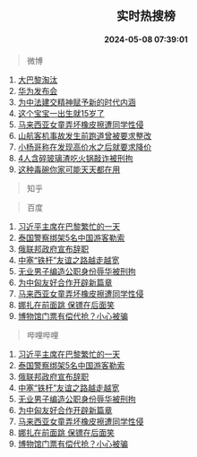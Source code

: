 <div align="center"><h2>实时热搜榜</h2><h4>2024-05-08 07:39:01</h4></div>

> 微博  

1. [大巴黎淘汰](https://s.weibo.com/weibo?q=%E5%A4%A7%E5%B7%B4%E9%BB%8E%E6%B7%98%E6%B1%B0&t=31&band_rank=1&Refer=top)<br />
2. [华为发布会](https://s.weibo.com/weibo?q=%E5%8D%8E%E4%B8%BA%E5%8F%91%E5%B8%83%E4%BC%9A&t=31&band_rank=2&Refer=top)<br />
3. [为中法建交精神赋予新的时代内涵](https://s.weibo.com/weibo?q=%23%E4%B8%BA%E4%B8%AD%E6%B3%95%E5%BB%BA%E4%BA%A4%E7%B2%BE%E7%A5%9E%E8%B5%8B%E4%BA%88%E6%96%B0%E7%9A%84%E6%97%B6%E4%BB%A3%E5%86%85%E6%B6%B5%23&t=31&band_rank=3&Refer=top)<br />
4. [这个宝宝一出生就15岁了](https://s.weibo.com/weibo?q=%23%E8%BF%99%E4%B8%AA%E5%AE%9D%E5%AE%9D%E4%B8%80%E5%87%BA%E7%94%9F%E5%B0%B115%E5%B2%81%E4%BA%86%23&t=31&band_rank=4&Refer=top)<br />
5. [马来西亚女童弄坏橡皮擦遭同学性侵](https://s.weibo.com/weibo?q=%23%E9%A9%AC%E6%9D%A5%E8%A5%BF%E4%BA%9A%E5%A5%B3%E7%AB%A5%E5%BC%84%E5%9D%8F%E6%A9%A1%E7%9A%AE%E6%93%A6%E9%81%AD%E5%90%8C%E5%AD%A6%E6%80%A7%E4%BE%B5%23&t=31&band_rank=5&Refer=top)<br />
6. [山航客机事故发生前跑道曾被要求整改](https://s.weibo.com/weibo?q=%23%E5%B1%B1%E8%88%AA%E5%AE%A2%E6%9C%BA%E4%BA%8B%E6%95%85%E5%8F%91%E7%94%9F%E5%89%8D%E8%B7%91%E9%81%93%E6%9B%BE%E8%A2%AB%E8%A6%81%E6%B1%82%E6%95%B4%E6%94%B9%23&t=31&band_rank=6&Refer=top)<br />
7. [小杨哥称在发现高价水之后就要求降价](https://s.weibo.com/weibo?q=%23%E5%B0%8F%E6%9D%A8%E5%93%A5%E7%A7%B0%E5%9C%A8%E5%8F%91%E7%8E%B0%E9%AB%98%E4%BB%B7%E6%B0%B4%E4%B9%8B%E5%90%8E%E5%B0%B1%E8%A6%81%E6%B1%82%E9%99%8D%E4%BB%B7%23&t=31&band_rank=7&Refer=top)<br />
8. [4人含碎玻璃渣吃火锅敲诈被刑拘](https://s.weibo.com/weibo?q=%234%E4%BA%BA%E5%90%AB%E7%A2%8E%E7%8E%BB%E7%92%83%E6%B8%A3%E5%90%83%E7%81%AB%E9%94%85%E6%95%B2%E8%AF%88%E8%A2%AB%E5%88%91%E6%8B%98%23&t=31&band_rank=8&Refer=top)<br />
9. [这种毒碗你家可能天天都在用](https://s.weibo.com/weibo?q=%23%E8%BF%99%E7%A7%8D%E6%AF%92%E7%A2%97%E4%BD%A0%E5%AE%B6%E5%8F%AF%E8%83%BD%E5%A4%A9%E5%A4%A9%E9%83%BD%E5%9C%A8%E7%94%A8%23&t=31&band_rank=9&Refer=top)<br />

> 知乎  


> 百度  

1. [习近平主席在巴黎繁忙的一天](https://www.baidu.com/s?wd=%E4%B9%A0%E8%BF%91%E5%B9%B3%E4%B8%BB%E5%B8%AD%E5%9C%A8%E5%B7%B4%E9%BB%8E%E7%B9%81%E5%BF%99%E7%9A%84%E4%B8%80%E5%A4%A9&sa=fyb_news&rsv_dl=fyb_news)<br />
2. [泰国警察绑架5名中国游客勒索](https://www.baidu.com/s?wd=%E6%B3%B0%E5%9B%BD%E8%AD%A6%E5%AF%9F%E7%BB%91%E6%9E%B65%E5%90%8D%E4%B8%AD%E5%9B%BD%E6%B8%B8%E5%AE%A2%E5%8B%92%E7%B4%A2&sa=fyb_news&rsv_dl=fyb_news)<br />
3. [俄联邦政府宣布辞职](https://www.baidu.com/s?wd=%E4%BF%84%E8%81%94%E9%82%A6%E6%94%BF%E5%BA%9C%E5%AE%A3%E5%B8%83%E8%BE%9E%E8%81%8C&sa=fyb_news&rsv_dl=fyb_news)<br />
4. [中塞“铁杆”友谊之路越走越宽](https://www.baidu.com/s?wd=%E4%B8%AD%E5%A1%9E%E2%80%9C%E9%93%81%E6%9D%86%E2%80%9D%E5%8F%8B%E8%B0%8A%E4%B9%8B%E8%B7%AF%E8%B6%8A%E8%B5%B0%E8%B6%8A%E5%AE%BD&sa=fyb_news&rsv_dl=fyb_news)<br />
5. [无业男子编造公职身份辱华被刑拘](https://www.baidu.com/s?wd=%E6%97%A0%E4%B8%9A%E7%94%B7%E5%AD%90%E7%BC%96%E9%80%A0%E5%85%AC%E8%81%8C%E8%BA%AB%E4%BB%BD%E8%BE%B1%E5%8D%8E%E8%A2%AB%E5%88%91%E6%8B%98&sa=fyb_news&rsv_dl=fyb_news)<br />
6. [为中匈友好合作开辟新篇章](https://www.baidu.com/s?wd=%E4%B8%BA%E4%B8%AD%E5%8C%88%E5%8F%8B%E5%A5%BD%E5%90%88%E4%BD%9C%E5%BC%80%E8%BE%9F%E6%96%B0%E7%AF%87%E7%AB%A0&sa=fyb_news&rsv_dl=fyb_news)<br />
7. [马来西亚女童弄坏橡皮擦遭同学性侵](https://www.baidu.com/s?wd=%E9%A9%AC%E6%9D%A5%E8%A5%BF%E4%BA%9A%E5%A5%B3%E7%AB%A5%E5%BC%84%E5%9D%8F%E6%A9%A1%E7%9A%AE%E6%93%A6%E9%81%AD%E5%90%8C%E5%AD%A6%E6%80%A7%E4%BE%B5&sa=fyb_news&rsv_dl=fyb_news)<br />
8. [娜扎在前面跳 保镖在后面笑](https://www.baidu.com/s?wd=%E5%A8%9C%E6%89%8E%E5%9C%A8%E5%89%8D%E9%9D%A2%E8%B7%B3+%E4%BF%9D%E9%95%96%E5%9C%A8%E5%90%8E%E9%9D%A2%E7%AC%91&sa=fyb_news&rsv_dl=fyb_news)<br />
9. [博物馆门票有偿代抢？小心被骗](https://www.baidu.com/s?wd=%E5%8D%9A%E7%89%A9%E9%A6%86%E9%97%A8%E7%A5%A8%E6%9C%89%E5%81%BF%E4%BB%A3%E6%8A%A2%EF%BC%9F%E5%B0%8F%E5%BF%83%E8%A2%AB%E9%AA%97&sa=fyb_news&rsv_dl=fyb_news)<br />

> 哔哩哔哩  

1. [习近平主席在巴黎繁忙的一天](https://www.baidu.com/s?wd=%E4%B9%A0%E8%BF%91%E5%B9%B3%E4%B8%BB%E5%B8%AD%E5%9C%A8%E5%B7%B4%E9%BB%8E%E7%B9%81%E5%BF%99%E7%9A%84%E4%B8%80%E5%A4%A9&sa=fyb_news&rsv_dl=fyb_news)<br />
2. [泰国警察绑架5名中国游客勒索](https://www.baidu.com/s?wd=%E6%B3%B0%E5%9B%BD%E8%AD%A6%E5%AF%9F%E7%BB%91%E6%9E%B65%E5%90%8D%E4%B8%AD%E5%9B%BD%E6%B8%B8%E5%AE%A2%E5%8B%92%E7%B4%A2&sa=fyb_news&rsv_dl=fyb_news)<br />
3. [俄联邦政府宣布辞职](https://www.baidu.com/s?wd=%E4%BF%84%E8%81%94%E9%82%A6%E6%94%BF%E5%BA%9C%E5%AE%A3%E5%B8%83%E8%BE%9E%E8%81%8C&sa=fyb_news&rsv_dl=fyb_news)<br />
4. [中塞“铁杆”友谊之路越走越宽](https://www.baidu.com/s?wd=%E4%B8%AD%E5%A1%9E%E2%80%9C%E9%93%81%E6%9D%86%E2%80%9D%E5%8F%8B%E8%B0%8A%E4%B9%8B%E8%B7%AF%E8%B6%8A%E8%B5%B0%E8%B6%8A%E5%AE%BD&sa=fyb_news&rsv_dl=fyb_news)<br />
5. [无业男子编造公职身份辱华被刑拘](https://www.baidu.com/s?wd=%E6%97%A0%E4%B8%9A%E7%94%B7%E5%AD%90%E7%BC%96%E9%80%A0%E5%85%AC%E8%81%8C%E8%BA%AB%E4%BB%BD%E8%BE%B1%E5%8D%8E%E8%A2%AB%E5%88%91%E6%8B%98&sa=fyb_news&rsv_dl=fyb_news)<br />
6. [为中匈友好合作开辟新篇章](https://www.baidu.com/s?wd=%E4%B8%BA%E4%B8%AD%E5%8C%88%E5%8F%8B%E5%A5%BD%E5%90%88%E4%BD%9C%E5%BC%80%E8%BE%9F%E6%96%B0%E7%AF%87%E7%AB%A0&sa=fyb_news&rsv_dl=fyb_news)<br />
7. [马来西亚女童弄坏橡皮擦遭同学性侵](https://www.baidu.com/s?wd=%E9%A9%AC%E6%9D%A5%E8%A5%BF%E4%BA%9A%E5%A5%B3%E7%AB%A5%E5%BC%84%E5%9D%8F%E6%A9%A1%E7%9A%AE%E6%93%A6%E9%81%AD%E5%90%8C%E5%AD%A6%E6%80%A7%E4%BE%B5&sa=fyb_news&rsv_dl=fyb_news)<br />
8. [娜扎在前面跳 保镖在后面笑](https://www.baidu.com/s?wd=%E5%A8%9C%E6%89%8E%E5%9C%A8%E5%89%8D%E9%9D%A2%E8%B7%B3+%E4%BF%9D%E9%95%96%E5%9C%A8%E5%90%8E%E9%9D%A2%E7%AC%91&sa=fyb_news&rsv_dl=fyb_news)<br />
9. [博物馆门票有偿代抢？小心被骗](https://www.baidu.com/s?wd=%E5%8D%9A%E7%89%A9%E9%A6%86%E9%97%A8%E7%A5%A8%E6%9C%89%E5%81%BF%E4%BB%A3%E6%8A%A2%EF%BC%9F%E5%B0%8F%E5%BF%83%E8%A2%AB%E9%AA%97&sa=fyb_news&rsv_dl=fyb_news)<br />
